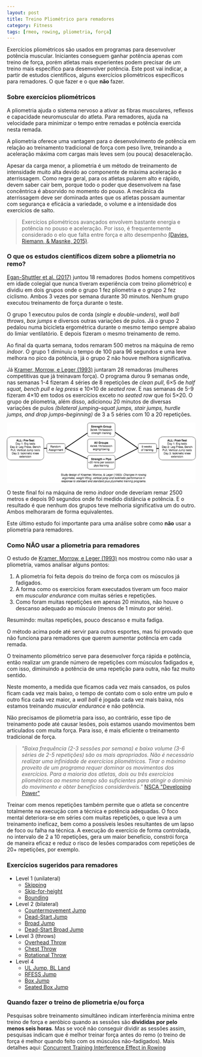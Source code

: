 ```yaml
---
layout: post
title: Treino Pliométrico para remadores
category: Fitness
tags: [rmeo, rowing, pliometria, força]
---
```


Exercícios pliométricos são usados em programas para desenvolver potência muscular. Iniciantes conseguem ganhar potência apenas com treino de força, porém atletas mais experientes podem precisar de um treino mais específico para desenvolver potência. Este post vai indicar, a partir de estudos científicos, alguns exercícios pliométricos específicos para remadores. O que fazer e o que **não** fazer.

### Sobre exercícios pliométricos

A pliometria ajuda o sistema nervoso a ativar as fibras musculares, reflexos e capacidade neuromuscular do atleta. Para remadores, ajuda na velocidade para minimizar o tempo entre remadas e potência exercida nesta remada.

A pliometria oferece uma vantagem para o desenvolvimento de potência em relação ao treinamento tradicional de força com peso livre, treinando a aceleração máxima com cargas mais leves sem (ou pouca) desaceleração.

Apesar da carga menor, a pliometria é um método de treinamento de intensidade muito alta devido ao componente de máxima aceleração e aterrissagem. Como regra geral, para os atletas pularem alto e rápido, devem saber cair bem, porque todo o poder que desenvolvem na fase concêntrica é absorvido no momento do pouso. A mecânica da aterrissagem deve ser dominada antes que os atletas possam aumentar com segurança e eficácia a variedade, o volume e a intensidade dos exercícios de salto.

> Exercícios pliométricos avançados envolvem bastante energia e potência no pouso e aceleração. Por isso, é frequentemente considerado o elo que falta entre força e alto desempenho [(Davies, Riemann, & Masnke, 2015)](https://www.ncbi.nlm.nih.gov/pmc/articles/PMC4637913/).

### O que os estudos científicos dizem sobre a pliometria no remo?

[Egan-Shuttler et al. (2017)](https://www.ncbi.nlm.nih.gov/pubmed/28150178) juntou 18 remadores (todos homens competitivos em idade colegial que nunca tiveram experiência com treino pliométrico) e dividiu em dois grupos onde o grupo 1 fez pliometria e o grupo 2 fez ciclismo. Ambos 3 vezes por semana durante 30 minutos. Nenhum grupo executou treinamento de força durante o teste.

O grupo 1 executou pulos de corda (*single* e *double-unders*), *wall ball throws*, *box jumps* e diversos outras variações de pulos. Já o grupo 2 pedalou numa bicicleta ergométrica durante o mesmo tempo sempre abaixo do limiar ventilatório. E depois fizeram o mesmo treinamento de remo.

Ao final da quarta semana, todos remaram 500 metros na máquina de remo *indoor*. O grupo 1 diminuiu o tempo de 100 para 96 segundos e uma leve melhora no pico da potência, já o grupo 2 não houve melhora significativa.

Já [Kramer, Morrow, e Leger (1993)](https://www.ncbi.nlm.nih.gov/pubmed/8300271) juntaram 28 remadoras (mulheres competitivas que já treinavam força). O programa durou 9 semanas onde, nas semanas 1-4 fizeram 4 séries de 8 repetições de *clean pull*, 6×5 de *half squat, bench pull* e *leg press* e 10×10 de *seated row*. E nas semanas de 5-9 fizeram 4×10 em todos os exercícios exceto no *seated row* que foi 5×20. O grupo de pliometria, além disso, adicionou 20 minutos de diversas variações de pulos *(bilateral jumping–squat jumps, stair jumps, hurdle jumps, and drop jumps–beginning)* de 3 a 5 séries com 10 a 20 repetições.

![](../../../images/kramer-morrow-leger-1993-plyometrics-for-rowers-768x244.png)

O teste final foi na máquina de remo *indoor* onde deveriam remar 2500 metros e depois 90 segundos onde foi medido distância e potência. E o resultado é que nenhum dos grupos teve melhoria significativa um do outro. Ambos melhoraram de forma equivalentes.

Este último estudo foi importante para uma análise sobre como **não** usar a pliometria para remadores.

### Como NÃO usar a pliometria para remadores

O estudo de [Kramer, Morrow, e Leger (1993)](https://www.ncbi.nlm.nih.gov/pubmed/8300271) nos mostrou como não usar a pliometria, vamos analisar alguns pontos:

1. A pliometria foi feita depois do treino de força com os músculos já fadigados.
2. A forma como os exercícios foram executados tiveram um foco maior em *muscular endurance* com muitas séries e repetições.
3. Como foram muitas repetições em apenas 20 minutos, não houve o descanso adequado ao músculo (menos de 1 minuto por série).

Resumindo: muitas repetições, pouco descanso e muita fadiga.

O método acima pode até servir para outros esportes, mas foi provado que não funciona para remadores que querem aumentar potência em cada remada.

O treinamento pliométrico serve para desenvolver força rápida e potência, então realizar um grande número de repetições com músculos fadigados e, com isso, diminuindo a potência de uma repetição para outra, não faz muito sentido.

Neste momento, a medida que ficamos cada vez mais cansados, os pulos ficam cada vez mais baixo, o tempo de contato com o solo entre um pulo e outro fica cada vez maior, a *wall ball* é jogada cada vez mais baixa, nós estamos treinando *muscular endurance* e não potência.

Não precisamos de pliometria para isso, ao contrário, esse tipo de treinamento pode até causar lesões, pois estamos usando movimentos bem articulados com muita força. Para isso, é mais eficiente o treinamento tradicional de força.

> *"Baixa frequência (2-3 sessões por semana) e baixo volume (3-6 séries de 2-5 repetições) são os mais apropriados. Não é necessário realizar uma infinidade de exercícios pliométricos. Tirar o máximo proveito de um programa requer dominar os movimentos dos exercícios. Para a maioria dos atletas, dois ou três exercícios pliométricos ao mesmo tempo são suficientes para atingir o domínio do movimento e obter benefícios consideráveis."* [NSCA "Developing Power"](https://www.nsca.com/education/articles/kinetic-select/plyometric-exercises/)

Treinar com menos repetições também permite que o atleta se concentre totalmente na execução com a técnica e potência adequadas. O foco mental deteriora-se em séries com muitas repetições, o que leva a um treinamento ineficaz, bem como a possíveis lesões resultantes de um lapso de foco ou falha na técnica. A execução do exercício de forma controlada, no intervalo de 2 a 10 repetições, gera um maior benefício, constrói força de maneira eficaz e reduz o risco de lesões comparados com repetições de 20+ repetições, por exemplo.

### Exercícios sugeridos para remadores

- Level 1 (unilateral)
    - [Skipping](https://youtu.be/EdrmyU1b9IE)
    - [Skip-for-height](https://youtu.be/nRfC7pFZL64)
    - [Bounding](https://youtu.be/eIjuMzIFREs)
- Level 2 (bilateral)
    - [Countermovement Jump](https://youtu.be/RQVcG83xBxY)
    - [Dead-Start Jump](https://youtu.be/mIcFAaPin5A)
    - [Broad Jump](https://youtu.be/c6Etg7bpFfI)
    - [Dead-Start Broad Jump](https://youtu.be/X3vuhTLzE3k)
- Level 3 (throws)
    - [Overhead Throw](https://youtu.be/Pt5fFU_b_Xo)
    - [Chest Throw](https://youtu.be/R-okTT0HWVE)
    - [Rotational Throw](https://youtu.be/fi26fgPgcBg)
- Level 4
    - [UL Jump, BL Land](https://youtu.be/JTpxO789U-I)
    - [RFESS Jump](https://youtu.be/lENdxFKc1jM)
    - [Box Jump](https://youtu.be/VGi94BDfvv0)
    - [Seated Box Jump](https://youtu.be/wTgCTaLcIPc)
 
### Quando fazer o treino de pliometria e/ou força

Pesquisas sobre treinamento simultâneo indicam interferência mínima entre treino de força e aeróbico quando as sessões são **divididas por pelo menos seis horas**. Mas se você não conseguir dividir as sessões assim, pesquisas indicam que é melhor treinar força antes do remo (o treino de força é melhor quando feito com os músculos não-fadigados). Mais detalhes aqui: [Concurrent Training Interference Effect in Rowing](https://rowingstronger.com/2019/07/29/interference-effect-rowing/) 